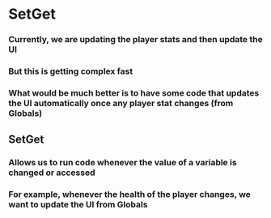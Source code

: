 # SetGet

### Currently, we are updating the player stats and then update the UI

### But this is getting complex fast

### What would be much better is to have some code that updates the UI automatically once any player stat changes (from Globals)

## SetGet

### Allows us to run code whenever the value of a variable is changed or accessed

### For example, whenever the health of the player changes, we want to update the UI from Globals
